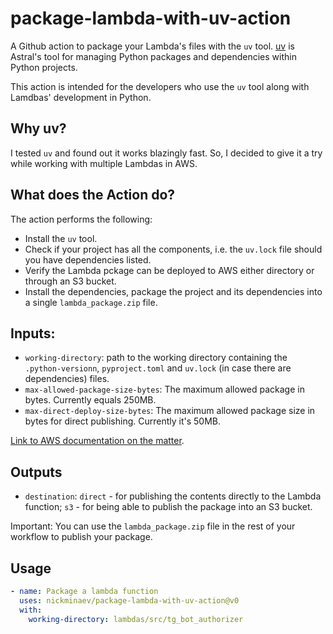 # package-lambda-with-uv-action

A Github action to package your Lambda's files with the `uv` tool.
[uv](https://docs.astral.sh/uv/) is Astral's tool for managing Python packages and dependencies within Python projects.

This action is intended for the developers who use the `uv` tool along with Lamdbas' development in Python.

## Why uv?

I tested `uv` and found out it works blazingly fast. 
So, I decided to give it a try while working with multiple Lambdas in AWS.

## What does the Action do?

The action performs the following:
- Install the `uv` tool.
- Check if your project has all the components, i.e. the `uv.lock` file should you have dependencies listed.
- Verify the Lambda pckage can be deployed to AWS either directory or through an S3 bucket.
- Install the dependencies, package the project and its dependencies into a single `lambda_package.zip` file.

## Inputs:

- `working-directory`: path to the working directory containing the `.python-versionn`, `pyproject.toml` and `uv.lock` (in case there are dependencies) files.
- `max-allowed-package-size-bytes`: The maximum allowed package in bytes. Currently equals 250MB.
- `max-direct-deploy-size-bytes`: The maximum allowed package size in bytes for direct publishing. Currently it's 50MB.

[Link to AWS documentation on the matter](https://docs.aws.amazon.com/lambda/latest/dg/python-package.html).

## Outputs

- `destination`: `direct` - for publishing the contents directly to the Lambda function; `s3` - for being able to publish the package into an S3 bucket.

Important: You can use the `lambda_package.zip` file in the rest of your workflow to publish your package.

## Usage

```yaml
- name: Package a lambda function
  uses: nickminaev/package-lambda-with-uv-action@v0
  with:
    working-directory: lambdas/src/tg_bot_authorizer
```


